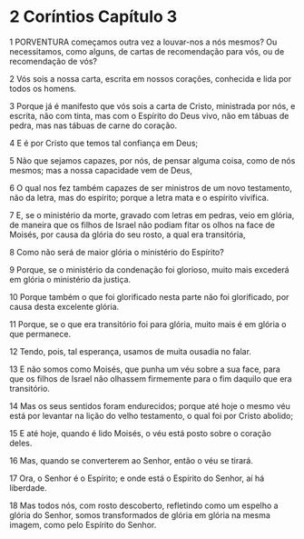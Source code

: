 # 2 Coríntios Capítulo 3

1	PORVENTURA começamos outra vez a louvar-nos a nós mesmos? Ou necessitamos, como alguns, de cartas de recomendação para vós, ou de recomendação de vós?

2	Vós sois a nossa carta, escrita em nossos corações, conhecida e lida por todos os homens.

3	Porque já é manifesto que vós sois a carta de Cristo, ministrada por nós, e escrita, não com tinta, mas com o Espírito do Deus vivo, não em tábuas de pedra, mas nas tábuas de carne do coração.

4	E é por Cristo que temos tal confiança em Deus;

5	Não que sejamos capazes, por nós, de pensar alguma coisa, como de nós mesmos; mas a nossa capacidade vem de Deus,

6	O qual nos fez também capazes de ser ministros de um novo testamento, não da letra, mas do espírito; porque a letra mata e o espírito vivifica.

7	E, se o ministério da morte, gravado com letras em pedras, veio em glória, de maneira que os filhos de Israel não podiam fitar os olhos na face de Moisés, por causa da glória do seu rosto, a qual era transitória,

8	Como não será de maior glória o ministério do Espírito?

9	Porque, se o ministério da condenação foi glorioso, muito mais excederá em glória o ministério da justiça.

10	Porque também o que foi glorificado nesta parte não foi glorificado, por causa desta excelente glória.

11	Porque, se o que era transitório foi para glória, muito mais é em glória o que permanece.

12	Tendo, pois, tal esperança, usamos de muita ousadia no falar.

13	E não somos como Moisés, que punha um véu sobre a sua face, para que os filhos de Israel não olhassem firmemente para o fim daquilo que era transitório.

14	Mas os seus sentidos foram endurecidos; porque até hoje o mesmo véu está por levantar na lição do velho testamento, o qual foi por Cristo abolido;

15	E até hoje, quando é lido Moisés, o véu está posto sobre o coração deles.

16	Mas, quando se converterem ao Senhor, então o véu se tirará.

17	Ora, o Senhor é o Espírito; e onde está o Espírito do Senhor, aí há liberdade.

18	Mas todos nós, com rosto descoberto, refletindo como um espelho a glória do Senhor, somos transformados de glória em glória na mesma imagem, como pelo Espírito do Senhor.

